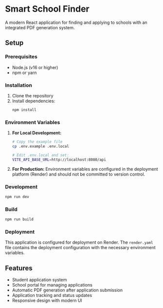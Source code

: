 # Smart School Finder

A modern React application for finding and applying to schools with an integrated PDF generation system.

## Setup

### Prerequisites
- Node.js (v16 or higher)
- npm or yarn

### Installation

1. Clone the repository
2. Install dependencies:
   ```bash
   npm install
   ```

### Environment Variables

1. **For Local Development:**
   ```bash
   # Copy the example file
   cp .env.example .env.local

   # Edit .env.local and set:
   VITE_API_BASE_URL=http://localhost:8080/api
   ```

2. **For Production:**
   Environment variables are configured in the deployment platform (Render) and should not be committed to version control.

### Development

```bash
npm run dev
```

### Build

```bash
npm run build
```

### Deployment

This application is configured for deployment on Render. The `render.yaml` file contains the deployment configuration with the necessary environment variables.

## Features

- Student application system
- School portal for managing applications
- Automatic PDF generation after application submission
- Application tracking and status updates
- Responsive design with modern UI
